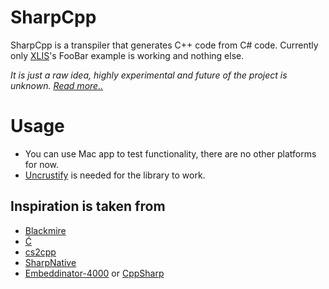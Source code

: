 # SharpCpp

SharpCpp is a transpiler that generates C++ code from C# code. Currently only [XLIS](https://github.com/m039/XLIS)'s FooBar example is working and nothing else.

_It is just a raw idea, highly experimental and future of the project is unknown. [Read more..](https://github.com/m039/SharpCpp/blob/develop/DevJournal.md)_

# Usage
* You can use Mac app to test functionality, there are no other platforms for now.
* [Uncrustify](https://github.com/uncrustify/uncrustify) is needed for the library to work. 

## Inspiration is taken from
* [Blackmire](https://github.com/ActiveMesa/Blackmire)
* [Ć](http://cito.sourceforge.net)
* [cs2cpp](https://github.com/ASDAlexander77/cs2cpp)
* [SharpNative](https://github.com/afrog33k/SharpNative)
* [Embeddinator-4000](https://github.com/mono/Embeddinator-4000) or [CppSharp](https://github.com/mono/CppSharp)
